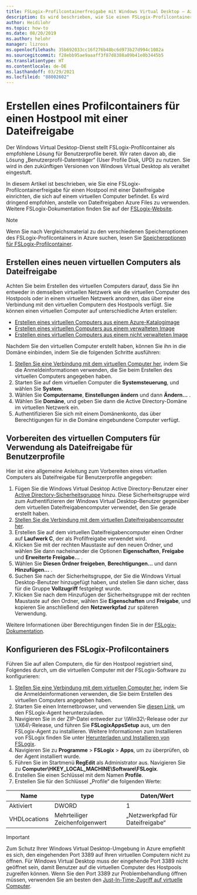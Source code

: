 ```yaml
---
title: FSLogix-Profilcontainerfreigabe mit Windows Virtual Desktop – Azure
description: Es wird beschrieben, wie Sie einen FSLogix-Profilcontainer für einen Windows Virtual Desktop-Hostpool mit einer Dateifreigabe einrichten, die sich auf einem virtuellen Computer befindet.
author: Heidilohr
ms.topic: how-to
ms.date: 08/20/2019
ms.author: helohr
manager: lizross
ms.openlocfilehash: 35b692033cc16f276b48bc6d973b27d994c1082a
ms.sourcegitcommit: f28ebb95ae9aaaff3f87d8388a09b41e0b3445b5
ms.translationtype: HT
ms.contentlocale: de-DE
ms.lasthandoff: 03/29/2021
ms.locfileid: "88002602"
---
```

# <a name="create-a-profile-container-for-a-host-pool-using-a-file-share"></a>Erstellen eines Profilcontainers für einen Hostpool mit einer Dateifreigabe

Der Windows Virtual Desktop-Dienst stellt FSLogix-Profilcontainer als empfohlene Lösung für Benutzerprofile bereit. Wir raten davon ab, die Lösung „Benutzerprofil-Datenträger“ (User Profile Disk, UPD) zu nutzen. Sie wird in den zukünftigen Versionen von Windows Virtual Desktop als veraltet eingestuft.

In diesem Artikel ist beschrieben, wie Sie eine FSLogix-Profilcontainerfreigabe für einen Hostpool mit einer Dateifreigabe einrichten, die sich auf einem virtuellen Computer befindet. Es wird dringend empfohlen, anstelle von Dateifreigaben Azure Files zu verwenden. Weitere FSLogix-Dokumentation finden Sie auf der [FSLogix-Website](https://docs.fslogix.com/).

>[!NOTE]
>Wenn Sie nach Vergleichsmaterial zu den verschiedenen Speicheroptionen des FSLogix-Profilcontainers in Azure suchen, lesen Sie [Speicheroptionen für FSLogix-Profilcontainer](store-fslogix-profile.md).

## <a name="create-a-new-virtual-machine-that-will-act-as-a-file-share"></a>Erstellen eines neuen virtuellen Computers als Dateifreigabe

Achten Sie beim Erstellen des virtuellen Computers darauf, dass Sie ihn entweder in demselben virtuellen Netzwerk wie die virtuellen Computer des Hostpools oder in einem virtuellen Netzwerk anordnen, das über eine Verbindung mit den virtuellen Computern des Hostpools verfügt. Sie können einen virtuellen Computer auf unterschiedliche Arten erstellen:

- [Erstellen eines virtuellen Computers aus einem Azure-Katalogimage](../virtual-machines/windows/quick-create-portal.md#create-virtual-machine)
- [Erstellen eines virtuellen Computers aus einem verwalteten Image](../virtual-machines/windows/create-vm-generalized-managed.md)
- [Erstellen eines virtuellen Computers aus einem nicht verwalteten Image](https://github.com/Azure/azure-quickstart-templates/tree/master/101-vm-from-user-image)

Nachdem Sie den virtuellen Computer erstellt haben, können Sie ihn in die Domäne einbinden, indem Sie die folgenden Schritte ausführen:

1. [Stellen Sie eine Verbindung mit dem virtuellen Computer her](../virtual-machines/windows/quick-create-portal.md#connect-to-virtual-machine), indem Sie die Anmeldeinformationen verwenden, die Sie beim Erstellen des virtuellen Computers angegeben haben.
2. Starten Sie auf dem virtuellen Computer die **Systemsteuerung**, und wählen Sie **System**.
3. Wählen Sie **Computername**, **Einstellungen ändern** und dann **Ändern...** .
4. Wählen Sie **Domäne**, und geben Sie dann die Active Directory-Domäne im virtuellen Netzwerk ein.
5. Authentifizieren Sie sich mit einem Domänenkonto, das über Berechtigungen für in die Domäne eingebundene Computer verfügt.

## <a name="prepare-the-virtual-machine-to-act-as-a-file-share-for-user-profiles"></a>Vorbereiten des virtuellen Computers für Verwendung als Dateifreigabe für Benutzerprofile

Hier ist eine allgemeine Anleitung zum Vorbereiten eines virtuellen Computers als Dateifreigabe für Benutzerprofile angegeben:

1. Fügen Sie die Windows Virtual Desktop Active Directory-Benutzer einer [Active Directory-Sicherheitsgruppe](/windows/security/identity-protection/access-control/active-directory-security-groups/) hinzu. Diese Sicherheitsgruppe wird zum Authentifizieren der Windows Virtual Desktop-Benutzer gegenüber dem virtuellen Dateifreigabencomputer verwendet, den Sie gerade erstellt haben.
2. [Stellen Sie die Verbindung mit dem virtuellen Dateifreigabencomputer her](../virtual-machines/windows/quick-create-portal.md#connect-to-virtual-machine).
3. Erstellen Sie auf dem virtuellen Dateifreigabencomputer einen Ordner auf **Laufwerk C**, der als Profilfreigabe verwendet wird.
4. Klicken Sie mit der rechten Maustaste auf den neuen Ordner, und wählen Sie dann nacheinander die Optionen **Eigenschaften**, **Freigabe** und **Erweiterte Freigabe...** .
5. Wählen Sie **Diesen Ordner freigeben**, **Berechtigungen...** und dann **Hinzufügen...** .
6. Suchen Sie nach der Sicherheitsgruppe, der Sie die Windows Virtual Desktop-Benutzer hinzugefügt haben, und stellen Sie dann sicher, dass für die Gruppe **Vollzugriff** festgelegt wurde.
7. Klicken Sie nach dem Hinzufügen der Sicherheitsgruppe mit der rechten Maustaste auf den Ordner, wählen Sie **Eigenschaften** und **Freigabe**, und kopieren Sie anschließend den **Netzwerkpfad** zur späteren Verwendung.

Weitere Informationen über Berechtigungen finden Sie in der [FSLogix-Dokumentation](/fslogix/fslogix-storage-config-ht/).

## <a name="configure-the-fslogix-profile-container"></a>Konfigurieren des FSLogix-Profilcontainers

Führen Sie auf allen Computern, die für den Hostpool registriert sind, Folgendes durch, um die virtuellen Computer mit der FSLogix-Software zu konfigurieren:

1. [Stellen Sie eine Verbindung mit dem virtuellen Computer her](../virtual-machines/windows/quick-create-portal.md#connect-to-virtual-machine), indem Sie die Anmeldeinformationen verwenden, die Sie beim Erstellen des virtuellen Computers angegeben haben.
2. Starten Sie einen Internetbrowser, und verwenden Sie [diesen Link](https://go.microsoft.com/fwlink/?linkid=2084562), um den FSLogix-Agent herunterzuladen.
3. Navigieren Sie in der ZIP-Datei entweder zur \\\\Win32\\-Release oder zur \\\\X64\\-Release, und führen Sie **FSLogixAppsSetup** aus, um den FSLogix-Agent zu installieren.  Weitere Informationen zum Installieren von FSLogix finden Sie unter [Herunterladen und Installieren von FSLogix](/fslogix/install-ht/).
4. Navigieren Sie zu **Programme** > **FSLogix** > **Apps**, um zu überprüfen, ob der Agent installiert wurde.
5. Führen Sie im Startmenü **RegEdit** als Administrator aus. Navigieren Sie zu **Computer\\HKEY_LOCAL_MACHINE\\Software\\FSLogix**.
6. Erstellen Sie einen Schlüssel mit dem Namen **Profile**.
7. Erstellen Sie für den Schlüssel „Profile“ die folgenden Werte:

| Name                | type               | Daten/Wert                        |
|---------------------|--------------------|-----------------------------------|
| Aktiviert             | DWORD              | 1                                 |
| VHDLocations        | Mehrteiliger Zeichenfolgenwert | „Netzwerkpfad für Dateifreigabe“     |

>[!IMPORTANT]
>Zum Schutz Ihrer Windows Virtual Desktop-Umgebung in Azure empfiehlt es sich, den eingehenden Port 3389 auf Ihren virtuellen Computern nicht zu öffnen. Für Windows Virtual Desktop muss der eingehende Port 3389 nicht geöffnet sein, damit Benutzer auf die virtuellen Computer des Hostpools zugreifen können. Wenn Sie den Port 3389 zur Problembehandlung öffnen müssen, verwenden Sie am besten den [Just-In-Time-Zugriff auf virtuelle Computer](../security-center/security-center-just-in-time.md).
